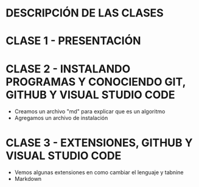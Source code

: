 # DESCRIPCIÓN DE LAS CLASES

# CLASE 1 - PRESENTACIÓN

# CLASE 2 - INSTALANDO PROGRAMAS Y CONOCIENDO GIT, GITHUB Y VISUAL STUDIO CODE

- Creamos un archivo "md" para explicar que es un algoritmo
- Agregamos un archivo de instalación
  
# CLASE 3 - EXTENSIONES, GITHUB Y VISUAL STUDIO CODE

- Vemos algunas extensiones en como cambiar el lenguaje y tabnine
- Markdown
